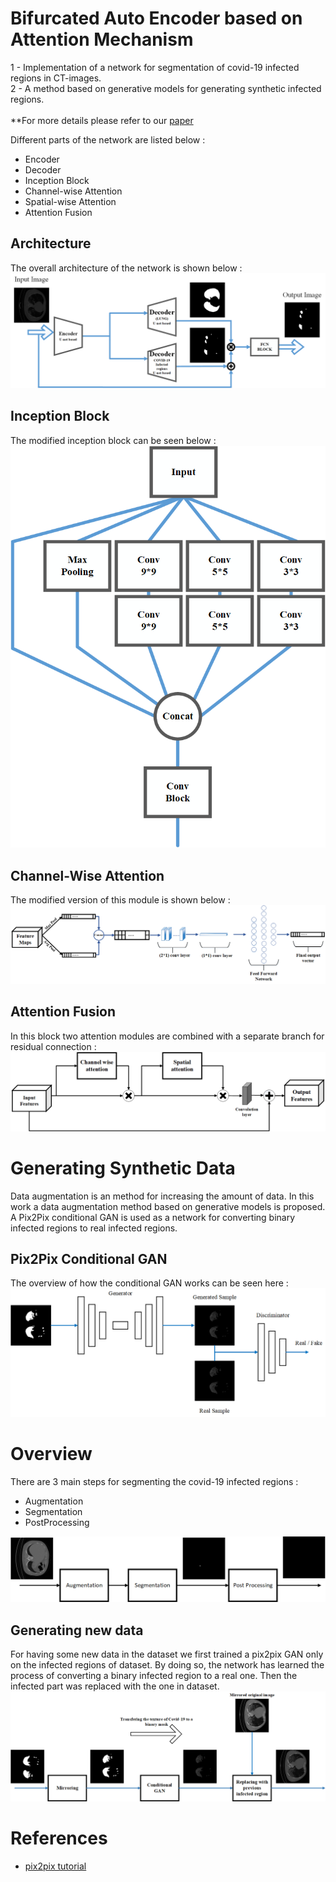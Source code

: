 # Bifurcated Auto Encoder based on Attention Mechanism
1 - Implementation of a network for segmentation of covid-19 infected regions in CT-images. <br>
2 - A method based on generative models for generating synthetic infected regions. <br><br>
**For more details please refer to our <a href="https://arxiv.org/ftp/arxiv/papers/2108/2108.08895.pdf" target="_top">paper</a>

Different parts of the network are listed below :
- Encoder
- Decoder
- Inception Block
- Channel-wise Attention 
- Spatial-wise Attention
- Attention Fusion

## Architecture
The overall architecture of the network is shown below :
![Alt text](https://github.com/alizindari/Bifurcated-Auto-Encoder/blob/main/images/network.png "Architecture")

## Inception Block
The modified inception block can be seen below : <br>
![Alt text](https://github.com/alizindari/Bifurcated-Auto-Encoder/blob/main/images/inception.png "Inception Block")

## Channel-Wise Attention
The modified version of this module is shown below :<br>
![Alt text](https://github.com/alizindari/Bifurcated-Auto-Encoder/blob/main/images/channel.png "Channel-Wise Attention")

## Attention Fusion
In this block two attention modules are combined with a separate branch for residual connection : <br>
![Alt text](https://github.com/alizindari/Bifurcated-Auto-Encoder/blob/main/images/fusion.png "Attention Fusion")

# Generating Synthetic Data
Data augmentation is an method for increasing the amount of data. In this work a data augmentation method based on generative models is proposed. A Pix2Pix conditional GAN is used as a network for converting binary infected regions to real infected regions.

## Pix2Pix Conditional GAN
The overview of how the conditional GAN works can be seen here : <br>
![Alt text](https://github.com/alizindari/Bifurcated-Auto-Encoder/blob/main/images/gan.png "Pix2Pix")


# Overview
There are 3 main steps for segmenting the covid-19 infected regions :
- Augmentation
- Segmentation 
- PostProcessing 

![Alt text](https://github.com/alizindari/Bifurcated-Auto-Encoder/blob/main/images/overview.png "Overview")

## Generating new data
For having some new data in the dataset we first trained a pix2pix GAN only on the infected regions of dataset. By doing so, the network has learned the process of converting a binary infected region to a real one. Then the infected part was replaced with the one in dataset.
![Alt text](https://github.com/alizindari/Bifurcated-Auto-Encoder/blob/main/images/replacing.png "Generating new data")

# References 
- <a href="https://machinelearningmastery.com/how-to-develop-a-pix2pix-gan-for-image-to-image-translation/" target="_top">pix2pix tutorial</a>







